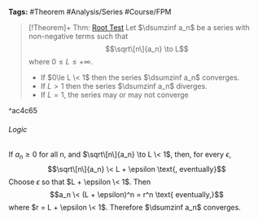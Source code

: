 ---
---

**Tags:** #Theorem #Analysis/Series #Course/FPM 

 > 
 > \[!Theorem\]+ Thm: [Root Test](Root%20Test.md)
 > Let $\dsumzinf a_n$ be a series with non-negative terms such that
 > $$\sqrt\[n\]{a_n} \to L$$
 > where $0 \le L \le +\infty$.
 > 
 > * If $0\le L \< 1$ then the series $\dsumzinf a_n$ converges.
 > * If $L > 1$ then the series $\dsumzinf a_n$ diverges.
 > * If $L = 1$, the series may or may not converge

^ac4c65

###### Logic

If $a_n\ge 0$ for all n, and $\sqrt\[n\]{a_n} \to L \< 1$, then, for every $\epsilon$,
$$\sqrt\[n\]{a_n} \< L + \epsilon \text{, eventually}$$
Choose $\epsilon$ so that $L + \epsilon \< 1$. Then
$$a_n \< (L + \epsilon)^n = r^n \text{ eventually,}$$where $r = L + \epsilon \< 1$. Therefore $\dsumzinf a_n$ converges.
